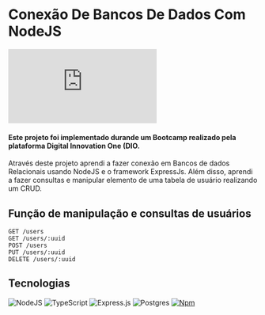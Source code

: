 # Conexão De Bancos De Dados Com NodeJS
[![MIT license](https://badgen.net/github/license/Naereen/Strapdown.js)](https://github.com/Naereen/StrapDown.js/blob/master/LICENSE)
#### Este projeto foi implementado durande um Bootcamp realizado pela plataforma Digital Innovation One (DIO. 


Através  deste projeto aprendi a fazer conexão em Bancos de dados Relacionais usando NodeJS e o framework ExpressJs. Além disso, aprendi a fazer consultas e manipular elemento de uma tabela de usuário realizando um CRUD.



## Função de manipulação e consultas de usuários
    GET /users
    GET /users/:uuid
    POST /users
    PUT /users/:uuid
    DELETE /users/:uuid

## Tecnologias
![NodeJS](https://img.shields.io/badge/Node.js-43853D?style=for-the-badge&logo=node.js&logoColor=white)
![TypeScript](https://img.shields.io/badge/TypeScript-007ACC?style=for-the-badge&logo=typescript&logoColor=white)
![Express.js](https://img.shields.io/badge/express.js-%23404d59.svg?style=for-the-badge&logo=express&logoColor=%2361DAFB)
![Postgres](https://img.shields.io/badge/postgres-%23316192.svg?style=for-the-badge&logo=postgresql&logoColor=white)
[![Npm](https://badgen.net/badge/icon/npm?icon=npm&label)](https://https://npmjs.com/)















 





